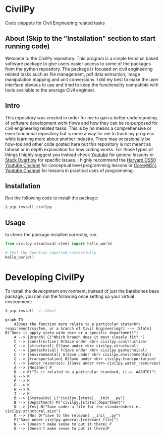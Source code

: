 # CivilPy

Code snippets for Civil Engineering related tasks

## About (Skip to the "Installation" section to start running code)

Welcome to the CivilPy repository.  This program is a simple terminal based software package to give users easier access
to some of the packages from the python repository.  The package is focused on civil engineering related tasks such as 
file management, pdf data extraction, image manipulation mapping and unit conversions.  I did my best to make the user 
interface obvious to use and tried to keep the functionality compatible with tools available to the average Civil 
engineer.

## Intro

This repository was created in order for me to gain a better understanding of software development work flows and how they can be
re-purposed for civil engineering related tasks.  This is by no means a comprehensive or even functional repository but 
is more a way for me to track my progress while learning more about another industry.  There may occasionally be how-tos
and other code posted here but this repository is not meant as tutorial or in depth explanation for how coding works. 
For those types of things I highly suggest you instead check <a href=https://www.youtube.com/>Youtube</a> for general 
lessons or <a href=https://stackoverflow.com/>Stack Overflow</a> for specific issues.  I highly recommend the 
<a href=https://www.youtube.com/user/cs50tv>Harvard CS50 Youtube Channel</a> for conceptual level programming lessons or
<a href=https://www.youtube.com/user/schafer5>CoreyMS's Youtube Channel</a> for lessons in practical uses of 
programming. 

## Installation

Run the following code to install the package:

```bash
$ pip install civilpy
```

## Usage

to check the package installed correctly, run:

```python
from civilpy.structural.steel import hello_world

# Test the function imported successfully
hello_world()
```

# Developing CivilPy

To install the development environment, instead of just the barebones base package,
you can run the following once setting up your virtual environment:

```bash
$ pip install -e .[dev]
```

<div class="center">

```mermaid
graph TD
    A[Does the function more relate to a particular state<br> requirement/system, or a branch of Civil Engineering?] --> |State| B("Does it apply state wide <br> or a specific department?")
    A --> |Branch| C("Which branch does it most closely fit? ")
    C --> |construction| D(Save under <br> civilpy.construction)
    C --> |structural| E(Save under <br> civilpy.structural)
    C --> |geotechnical| F(Save under <br> civilpy.geotechnical)
    C --> |environmental| G(Save under <br> civilpy.environmental)
    C --> |transportation| H(Save under <br> civilpy.transportation)
    C --> |water_resources| I(Save under <br> civilpy.water_resources)
    A --> |Neither| P
    D --> K("Is it related to a particular standard, (i.e. AASHTO)")
    E --> K
    F --> K
    G --> K
    H --> K
    I --> K
    B --> |Statewide| L("civilpy.[state].__init__.py")
    B --> |Department| M("civilpy.[state].department")
    K --> |Yes| N("Save under a file for the standard<br>i.e. civilpy.structural.aisc")
    K --> |No| O("save to the relevant __init__.py")
    P("Save under civilpy.general.[relevant_file]")
    N --> |Doesn't make sense to put it there| P
    O --> |Doesn't make sense to put it there|P
```
</div>
